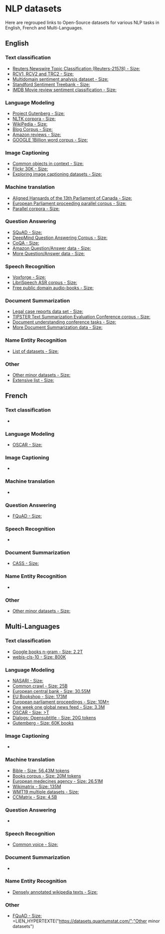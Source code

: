 # NLP datasets #

Here are regrouped links to Open-Source datasets for various NLP tasks in English, French and Multi-Languages.



## English ## 

### Text classification	###
- [Reuters Newswire Topic Classification (Reuters-21578) - Size: ](http://kdd.ics.uci.edu/databases/reuters21578/reuters21578.html)
- [RCV1, RCV2 and TRC2 - Size: ](https://trec.nist.gov/data/reuters/reuters.html)
- [Multidomain sentiment analysis dataset - Size: ](http://www.cs.jhu.edu/~mdredze/datasets/sentiment/)
- [Standford Sentiment Treebank - Size: ](https://nlp.stanford.edu/sentiment/code.html)
- [IMDB Movie review sentiment classification - Size: ](http://ai.stanford.edu/~amaas/data/sentiment/)

### Language Modeling ###
- [Project Gutenberg - Size: ](https://www.gutenberg.org/)
- [NLTK corpora - Size: ](http://www.nltk.org/nltk_data/)
- [WikiPedia - Size: ](https://github.com/facebookresearch/colorlessgreenRNNs/tree/master/data)
- [Blog Corpus - Size: ](http://u.cs.biu.ac.il/~koppel/BlogCorpus.htm)
- [Amazon reviews - Size: ](https://snap.stanford.edu/data/web-Amazon.html)
- [GOOGLE 1Billion word corpus - Size: ](https://github.com/ciprian-chelba/1-billion-word-language-modeling-benchmark)

### Image Captioning ###
- [Common objects in context - Size: ](http://cocodataset.org/#overview)
- [Flickr 30K - Size: ](http://shannon.cs.illinois.edu/DenotationGraph/)
- [Exploring image captioning datasets - Size: ](http://sidgan.me/technical/2016/01/09/Exploring-Datasets)

### Machine translation ###
- [Aligned Hansards of the 13th Parliament of Canada - Size: ](https://www.isi.edu/natural-language/download/hansard/)
- [European Parliament proceeding parallel corpus - Size: ](http://www.statmt.org/europarl/)
- [Parallel corpora - Size: ](http://www.statmt.org/)

### Question Answering ###
- [SQuAD - Size: ](https://rajpurkar.github.io/SQuAD-explorer/)
- [DeepMind Question Answering Corpus - Size: ](https://github.com/deepmind/rc-data)
- [CoQA - Size: ](https://stanfordnlp.github.io/coqa/)
- [Amazon Question/Answer data - Size: ](http://jmcauley.ucsd.edu/data/amazon/qa/)
- [More Question/Answer data - Size: ](https://www.quora.com/Datasets-How-can-I-get-corpus-of-a-question-answering-website-like-Quora-or-Yahoo-Answers-or-Stack-Overflow-for-analyzing-answer-quality)

### Speech Recognition ###
- [Voxforge - Size: ](http://voxforge.org/)
- [LibriSpeech ASR corpus - Size: ](http://www.openslr.org/12/)
- [Free public domain audio-books - Size: ](https://librivox.org/)

### Document Summarization ###
- [Legal case reports data set - Size: ](https://archive.ics.uci.edu/ml/datasets/Legal+Case+Reports)
- [TIPSTER Text Summarization Evaluation Conference corpus - Size: ](https://www-nlpir.nist.gov/related_projects/tipster_summac/cmp_lg.html)
- [Document understanding conference tasks - Size: ](https://www-nlpir.nist.gov/projects/duc/data.html)
- [More Document Summarization data - Size: ](https://www.quora.com/Where-can-I-find-good-data-sets-for-text-summarization)

### Name Entity Recognition ###
- [List of datasets - Size: ](https://github.com/juand-r/entity-recognition-datasets)

### Other ###
- [Other minor datasets - Size: ](https://datasets.quantumstat.com/)
- [Extensive list - Size: ](https://github.com/niderhoff/nlp-datasets)



## French ##

### Text classification	###
- 

### Language Modeling ###
- [OSCAR - Size: ](https://traces1.inria.fr/oscar/)

### Image Captioning ###
- 

### Machine translation ###
- 

### Question Answering ###
- [FQuAD - Size: ](https://fquad.illuin.tech/)

### Speech Recognition ###
- 

### Document Summarization ###
- [CASS - Size: ](https://github.com/euranova/CASS-dataset)

### Name Entity Recognition ###
- 

### Other ###
- [Other minor datasets - Size: ](https://datasets.quantumstat.com/)



## Multi-Languages ##

### Text classification	###
- [Google books n-gram - Size: 2.2T](https://aws.amazon.com/datasets/google-books-ngrams/)
- [webis-cls-10 - Size: 800K](https://webis.de/data/webis-cls-10.html)

### Language Modeling ###
- [NASARI - Size: ](http://lcl.uniroma1.it/nasari/#one)
- [Common crawl - Size: 25B](http://commoncrawl.org/the-data/get-started/)
- [European central bank - Size: 30.55M](http://opus.nlpl.eu/ECB.php)
- [EU Bookshop - Size: 173M](http://opus.nlpl.eu/EUbookshop.php)
- [European parliament proceedings - Size: 10M+](http://statmt.org/europarl/)
- [One week one global news feed - Size: 3.3M](https://www.kaggle.com/therohk/global-news-week)
- [OSCAR - Size: >T](https://traces1.inria.fr/oscar/)
- [Dialogs: Opensubtitle - Size: 20G tokens](http://opus.nlpl.eu/OpenSubtitles2018.php)
- [Gutemberg - Size: 60K books](http://www.gutenberg.org/wiki/Gutenberg:Offline_Catalogs)

### Image Captioning ###
- 

### Machine translation ###
- [Bible - Size: 56.43M tokens](http://opus.nlpl.eu/bible-uedin.php)
- [Books corpus - Size: 20M tokens](http://opus.nlpl.eu/Books.php)
- [European medecines agency - Size: 26.51M](http://opus.nlpl.eu/EMEA.php)
- [Wikimatrix - Size: 135M](https://github.com/facebookresearch/LASER/tree/master/tasks/WikiMatrix)
- [WMT19 multiple datasets - Size: ](http://www.statmt.org/wmt19/translation-task.html)
- [CCMatrix - Size: 4.5B](https://github.com/facebookresearch/LASER/tree/master/tasks/CCMatrix)

### Question Answering ###
- 

### Speech Recognition ###
- [Common voice - Size: ](https://voice.mozilla.org/en/datasets)

### Document Summarization ###
- 

### Name Entity Recognition ###
- [Densely annotated wikipedia texts - Size: ](https://github.com/klout/opendata/tree/master/wiki_annotation "Size: 13.6M")

### Other ###
- [FQuAD - Size: ](https://fquad.illuin.tech/)
=LIEN_HYPERTEXTE("https://datasets.quantumstat.com/";"Other minor datasets")